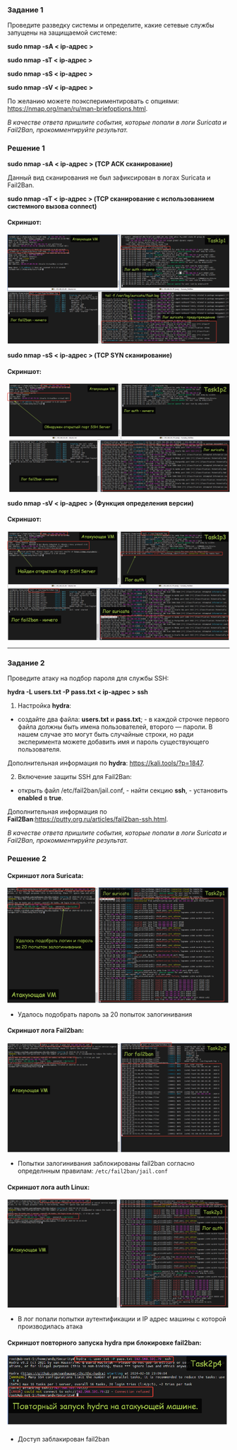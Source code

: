 
### Задание 1

Проведите разведку системы и определите, какие сетевые службы запущены на защищаемой системе:

**sudo nmap -sA < ip-адрес >**

**sudo nmap -sT < ip-адрес >**

**sudo nmap -sS < ip-адрес >**

**sudo nmap -sV < ip-адрес >**

По желанию можете поэкспериментировать с опциями: https://nmap.org/man/ru/man-briefoptions.html.


*В качестве ответа пришлите события, которые попали в логи Suricata и Fail2Ban, прокомментируйте результат.*




### Решение 1

**sudo nmap -sA < ip-адрес > (TCP ACK сканирование)**

Данный вид сканирования не был зафиксирован в логах Suricata и Fail2Ban.


**sudo nmap -sT < ip-адрес > (TCP сканирование с использованием системного вызова connect)**

#### Скриншот:

![Commit Task1](https://github.com/AndrewZnamenskiy/netsecurity/blob/main/img/task1p1.png)


**sudo nmap -sS < ip-адрес > (TCP SYN сканирование)**

#### Скриншот:

![Commit Task1](https://github.com/AndrewZnamenskiy/netsecurity/blob/main/img/task1p2.png)


**sudo nmap -sV < ip-адрес > (Функция определения версии)**

#### Скриншот:

![Commit Task1](https://github.com/AndrewZnamenskiy/netsecurity/blob/main/img/task1p3.png)



------

### Задание 2

Проведите атаку на подбор пароля для службы SSH:

**hydra -L users.txt -P pass.txt < ip-адрес > ssh**

1. Настройка **hydra**:
 
 - создайте два файла: **users.txt** и **pass.txt**; - в каждой строчке первого файла должны быть имена пользователей, второго — пароли. В нашем случае это могут быть случайные 
 строки, но ради эксперимента можете добавить имя и пароль существующего пользователя.

Дополнительная информация по **hydra**: https://kali.tools/?p=1847.

2. Включение защиты SSH для Fail2Ban:

- открыть файл /etc/fail2ban/jail.conf, - найти секцию **ssh**, - установить **enabled** в **true**.

Дополнительная информация по **Fail2Ban**:https://putty.org.ru/articles/fail2ban-ssh.html.



*В качестве ответа пришлите события, которые попали в логи Suricata и Fail2Ban, прокомментируйте результат.*



### Решение 2


#### Скриншот лога Suricata:

![Commit Task2](https://github.com/AndrewZnamenskiy/netsecurity/blob/main/img/task2p1.png)

- Удалось подобрать пароль за 20 попыток залогинивания

#### Скриншот лога Fail2ban:

![Commit Task2](https://github.com/AndrewZnamenskiy/netsecurity/blob/main/img/task2p2.png)

- Попытки залогинивания заблокированы fail2ban согласно определнным правилам: `/etc/fail2ban/jail.conf`

#### Скриншот лога auth Linux:

![Commit Task2](https://github.com/AndrewZnamenskiy/netsecurity/blob/main/img/task2p3.png)

- В лог попали попытки аутентификации и IP адрес машины с которой производилась атака

#### Скриншот повторного запуска hydra при блокировке fail2ban:

![Commit Task2](https://github.com/AndrewZnamenskiy/netsecurity/blob/main/img/task2p4.png)

- Доступ заблакирован fail2ban


